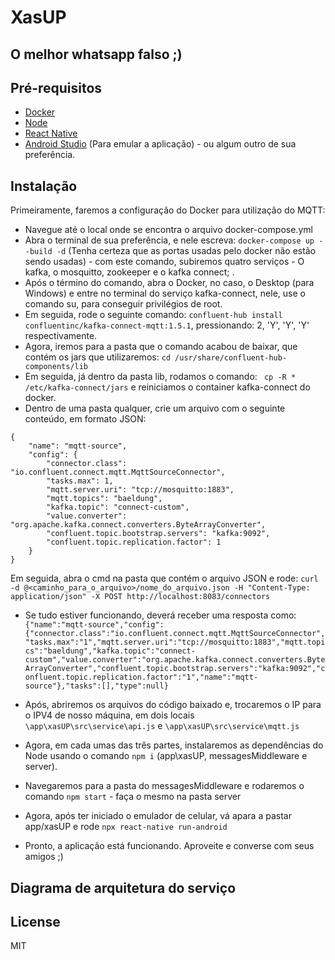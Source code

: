 # XasUP
## O melhor whatsapp falso ;)

## Pré-requisitos

- [Docker](https://www.docker.com/products/docker-desktop)
- [Node](https://nodejs.org/en/download/)
- [React Native](https://reactnative.dev/docs/environment-setup)
- [Android Studio](https://developer.android.com/studio) (Para emular a aplicação) - ou algum outro de sua preferência.

## Instalação

Primeiramente, faremos a configuração do Docker para utilização do MQTT:

- Navegue até o local onde se encontra o arquivo docker-compose.yml
- Abra o terminal de sua preferência, e nele escreva: ```docker-compose up --build -d``` (Tenha certeza que as portas usadas pelo docker não estão sendo usadas) - com este comando, subiremos quatro serviços - O kafka, o mosquitto, zookeeper e o kafka connect;  .
- Após o término do comando, abra o Docker, no caso, o Desktop (para Windows) e entre no terminal do serviço kafka-connect, nele, use o comando su, para conseguir privilégios de root.
- Em seguida, rode o seguinte comando: ```confluent-hub install confluentinc/kafka-connect-mqtt:1.5.1```, pressionando: 2, 'Y', 'Y', 'Y' respectivamente.
- Agora, iremos para a pasta que o comando acabou de baixar, que contém os jars que utilizaremos: ```cd /usr/share/confluent-hub-components/lib```
- Em seguida, já dentro da pasta lib, rodamos o comando: ``` cp -R * /etc/kafka-connect/jars``` e reiniciamos o container kafka-connect do docker.
- Dentro de uma pasta qualquer, crie um arquivo com o seguinte conteúdo, em formato JSON: 
```
{
    "name": "mqtt-source",
    "config": {
        "connector.class": "io.confluent.connect.mqtt.MqttSourceConnector",
        "tasks.max": 1,
        "mqtt.server.uri": "tcp://mosquitto:1883",
        "mqtt.topics": "baeldung",
        "kafka.topic": "connect-custom",
        "value.converter": "org.apache.kafka.connect.converters.ByteArrayConverter",
        "confluent.topic.bootstrap.servers": "kafka:9092",
        "confluent.topic.replication.factor": 1
    }
}
```

Em seguida, abra o cmd na pasta que contém o arquivo JSON e rode: ```curl -d @<caminho_para_o_arquivo>/nome_do_arquivo.json -H "Content-Type: application/json" -X POST http://localhost:8083/connectors```

- Se tudo estiver funcionando, deverá receber uma resposta como: ```{"name":"mqtt-source","config":{"connector.class":"io.confluent.connect.mqtt.MqttSourceConnector","tasks.max":"1","mqtt.server.uri":"tcp://mosquitto:1883","mqtt.topics":"baeldung","kafka.topic":"connect-custom","value.converter":"org.apache.kafka.connect.converters.ByteArrayConverter","confluent.topic.bootstrap.servers":"kafka:9092","confluent.topic.replication.factor":"1","name":"mqtt-source"},"tasks":[],"type":null}```
- Após, abriremos os arquivos do código baixado e, trocaremos o IP para o IPV4 de nosso máquina, em dois locais  ```\app\xasUP\src\service\api.js``` e ```\app\xasUP\src\service\mqtt.js```

- Agora, em cada umas das três partes, instalaremos as dependências do Node usando o comando ```npm i``` (app\xasUP, messagesMiddleware e server).
- Navegaremos para a pasta do messagesMiddleware e rodaremos o comando ```npm start``` - faça o mesmo na pasta server
- Agora, após ter iniciado o emulador de celular, vá apara a pastar app/xasUP e rode ```npx react-native run-android```
- Pronto, a aplicação está funcionando. Aproveite e converse com seus amigos ;)

## Diagrama de arquitetura do serviço



## License

MIT

